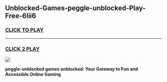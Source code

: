 
## Unblocked-Games-peggle-unblocked-Play-Free-6lii6
<h3>
<a href="https://premium76.site?title=peggle-unblocked&ref=18A1">CLICK TO PLAY</a></h3>
<hr>

<h3>
<a href="https://premium76.site?title=peggle-unblocked&ref=18A1">CLICK 2 PLAY</a>
  
</h3>

<a href="https://premium76.site?title=peggle-unblocked&ref=18A1"><img src="https://clearcache.store/games.png"></a>


**peggle-unblocked games unblocked: Your Gateway to Fun and Accessible Online Gaming**
